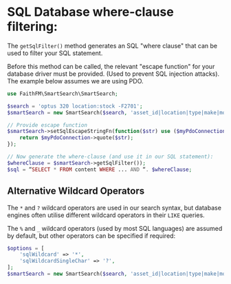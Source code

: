# SQL Database where-clause filtering:

The `getSqlFilter()` method generates an SQL "where clause" that can be used to filter your SQL statement.

Before this method can be called, the relevant "escape function" for your database driver must be provided.  (Used to prevent SQL injection attacks).  The example below assumes we are using PDO.

```php
use FaithFM\SmartSearch\SmartSearch;

$search = 'optus 320 location:stock -F2701';
$smartSearch = new SmartSearch($search, 'asset_id|location|type|make|model|identifier');

// Provide escape function
$smartSearch->setSqlEscapeStringFn(function($str) use ($myPdoConnection) {
    return $myPdoConnection->quote($str);
});

// Now generate the where-clause (and use it in our SQL statement):
$whereClause = $smartSearch->getSqlFilter());
$sql = “SELECT * FROM content WHERE ... AND “. $whereClause;
```

## Alternative Wildcard Operators

The `*` and `?` wildcard operators are used in our search syntax, but database engines often utilise different wildcard operators in their `LIKE` queries.

The `%` and `_` wildcard operators (used by most SQL languages) are assumed by default, but other operators can be specified if required:

```php
$options = [
    'sqlWildcard' => '*',
    'sqlWildcardSingleChar' => '?',
];
$smartSearch = new SmartSearch($search, 'asset_id|location|type|make|model|identifier', null, $options);
```
